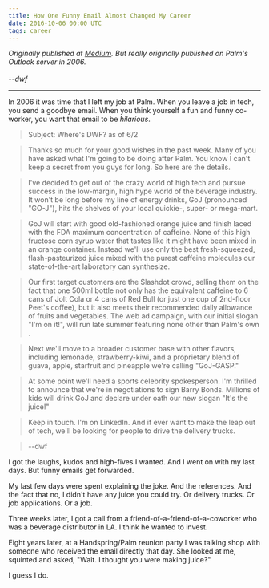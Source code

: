 ```yaml
---
title: How One Funny Email Almost Changed My Career
date: 2016-10-06 00:00 UTC
tags: career
---
```


[goj]: https://medium.com/@dwfrank/how-one-funny-email-almost-changed-my-career-80b20ee7c5ff

_Originally published at [Medium][goj]. But really originally published on Palm's Outlook server in 2006.
<br/><br/>--dwf_

---

In 2006 it was time that I left my job at Palm. When you leave a job in tech, you send a goodbye email.
When you think yourself a fun and funny co-worker, you want that email to be _hilarious_.

> Subject: Where's DWF? as of 6/2

> Thanks so much for your good wishes in the past week. Many of you have asked what I'm going to be doing after Palm. You know I can't keep a secret from you guys for long. So here are the details.

> I've decided to get out of the crazy world of high tech and pursue success in the low-margin, high hype world of the beverage industry. It won't be long before my line of energy drinks, GoJ (pronounced "GO-J"), hits the shelves of your local quickie-, super- or mega-mart.

> GoJ will start with good old-fashioned orange juice and finish laced with the FDA maximum concentration of caffeine. None of this high fructose corn syrup water that tastes like it might have been mixed in an orange container. Instead we'll use only the best fresh-squeezed, flash-pasteurized juice mixed with the purest caffeine molecules our state-of-the-art laboratory can synthesize.

> Our first target customers are the Slashdot crowd, selling them on the fact that one 500ml bottle not only has the equivalent caffeine to 6 cans of Jolt Cola or 4 cans of Red Bull (or just one cup of 2nd-floor Peet's coffee), but it also meets their recommended daily allowance of fruits and vegetables. The web ad campaign, with our initial slogan "I'm on it!", will run late summer featuring none other than Palm's own <NAME REDACTED>.

> Next we'll move to a broader customer base with other flavors, including lemonade, strawberry-kiwi, and a proprietary blend of guava, apple, starfruit and pineapple we're calling "GoJ-GASP."

> At some point we'll need a sports celebrity spokesperson. I'm thrilled to announce that we're in negotiations to sign Barry Bonds. Millions of kids will drink GoJ and declare under oath our new slogan "It's the juice!"

> Keep in touch. I'm on LinkedIn. And if ever want to make the leap out of tech, we'll be looking for people to drive the delivery trucks.

>--dwf



I got the laughs, kudos and high-fives I wanted. And I went on with my last days. But funny emails get forwarded.

My last few days were spent explaining the joke. And the references. And the fact that no, I didn't have any juice you could try. Or delivery trucks. Or job applications. Or a job.

Three weeks later, I got a call from a friend-of-a-friend-of-a-coworker who was a beverage distributor in LA. I think he wanted to invest.

Eight years later, at a Handspring/Palm reunion party I was talking shop with someone who received the email directly that day. She looked at me, squinted and asked, "Wait. I thought you were making juice?"

I guess I do.

